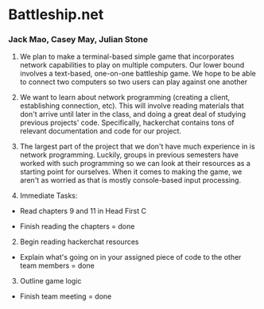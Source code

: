 # Battleship.net
### Jack Mao, Casey May, Julian Stone

1. We plan to make a terminal-based simple game that incorporates network capabilities to play on multiple computers. Our lower bound involves a text-based, one-on-one battleship game. We hope to be able to connect two computers so two users can play against one another

2. We want to learn about network programming (creating a client, establishing connection, etc). This will involve reading materials that don't arrive until later in the class, and doing a great deal of studying previous projects' code. Specifically, hackerchat contains tons of relevant documentation and code for our project.

3. The largest part of the project that we don't have much experience in is network programming. Luckily, groups in previous semesters have worked with such programming so we can look at their resources as a starting point for ourselves. When it comes to making the game, we aren't as worried as that is mostly console-based input processing.

4. Immediate Tasks:
  * Read chapters 9 and 11 in Head First C
  - Finish reading the chapters = done
  2. Begin reading hackerchat resources
  * Explain what's going on in your assigned piece of code to the other team members = done
  3. Outline game logic
  * Finish team meeting = done
